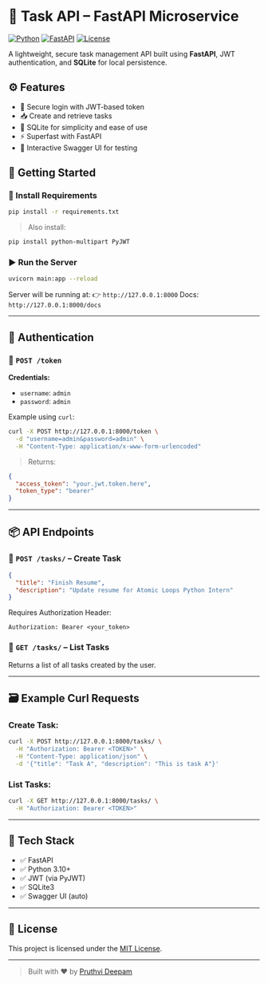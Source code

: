 

# 🧠 Task API – FastAPI Microservice

[![Python](https://img.shields.io/badge/Python-3.10+-blue?logo=python)](https://www.python.org/)
[![FastAPI](https://img.shields.io/badge/FastAPI-🚀-green?logo=fastapi)](https://fastapi.tiangolo.com/)
[![License](https://img.shields.io/badge/license-MIT-blue.svg)](LICENSE)

A lightweight, secure task management API built using **FastAPI**, JWT authentication, and **SQLite** for local persistence.

## ⚙️ Features

- 🔐 Secure login with JWT-based token
- 📥 Create and retrieve tasks
- 💾 SQLite for simplicity and ease of use
- ⚡ Superfast with FastAPI
- 🧪 Interactive Swagger UI for testing


## 🚀 Getting Started

### 🧱 Install Requirements
```bash
pip install -r requirements.txt
````

> Also install:

```bash
pip install python-multipart PyJWT
```

### ▶️ Run the Server

```bash
uvicorn main:app --reload
```

Server will be running at:
👉 `http://127.0.0.1:8000`
Docs: `http://127.0.0.1:8000/docs`

---

## 🔑 Authentication

### 🔐 `POST /token`

**Credentials:**

* `username`: `admin`
* `password`: `admin`

Example using `curl`:

```bash
curl -X POST http://127.0.0.1:8000/token \
  -d "username=admin&password=admin" \
  -H "Content-Type: application/x-www-form-urlencoded"
```

> Returns:

```json
{
  "access_token": "your.jwt.token.here",
  "token_type": "bearer"
}
```

---

## 📦 API Endpoints

### 📝 `POST /tasks/` – Create Task

```json
{
  "title": "Finish Resume",
  "description": "Update resume for Atomic Loops Python Intern"
}
```

Requires Authorization Header:

```http
Authorization: Bearer <your_token>
```

### 📃 `GET /tasks/` – List Tasks

Returns a list of all tasks created by the user.

---

## 🗃 Example Curl Requests

### Create Task:

```bash
curl -X POST http://127.0.0.1:8000/tasks/ \
  -H "Authorization: Bearer <TOKEN>" \
  -H "Content-Type: application/json" \
  -d '{"title": "Task A", "description": "This is task A"}'
```

### List Tasks:

```bash
curl -X GET http://127.0.0.1:8000/tasks/ \
  -H "Authorization: Bearer <TOKEN>"
```

---

## 📝 Tech Stack

* ✅ FastAPI
* ✅ Python 3.10+
* ✅ JWT (via PyJWT)
* ✅ SQLite3
* ✅ Swagger UI (auto)

---

## 📄 License

This project is licensed under the [MIT License](LICENSE).

---

> Built with ❤️ by [Pruthvi Deepam](https://github.com/yourusername)
